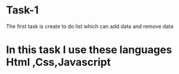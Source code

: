 # Task-1
The first task is create  to do list which can add data and remove data
# In this task  I use these languages Html ,Css,Javascript
